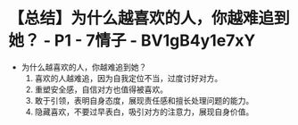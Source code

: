 # 【总结】为什么越喜欢的人，你越难追到她？ - P1 - 7情子 - BV1gB4y1e7xY

-   为什么越喜欢的人，你越难追到她？
    1.  喜欢的人越难追，因为自我定位不当，过度讨好对方。
    2.  重塑安全感，自信对方也值得被喜欢。
    3.  敢于引领，表明自身态度，展现责任感和擅长处理问题的能力。
    4.  隐藏喜欢，不要过早表白，吸引对方的注意力，展现自身价值。